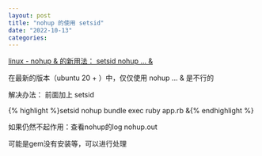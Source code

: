 ```yaml
---
layout: post
title: "nohup 的使用 setsid"
date: "2022-10-13"
categories: 
---
```

<p><a href="http://www.siwei.me/blog/posts/linux-nohup-setsid-nohup">linux - nohup &amp; 的新用法： setsid nohup ... &amp; </a></p>

<p>在最新的版本（ubuntu 20 + ）中，仅仅使用 nohup ... &amp; 是不行的</p>

<p>解决办法： 前面加上 setsid</p>

{% highlight %}setsid nohup bundle exec ruby app.rb &amp;{% endhighlight %}

<p>如果仍然不起作用：查看nohup的log nohup.out</p>

<p>可能是gem没有安装等，可以进行处理</p>

